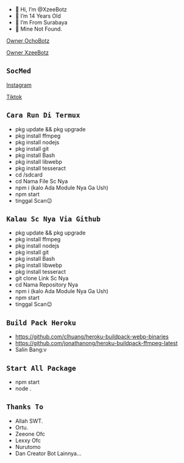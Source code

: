 - 👋 Hi, I’m @XzeeBotz
- 👀 I’m 14 Years Old
- 🌱 I’m From Surabaya
- 💞️ Mine Not Found.



[ Owner OchoBotz ](https://wa.me/+6282232806698)

[ Owner XzeeBotz ](https://wa.me/+6281381685954)

## `SocMed`

[ Instagram ](https://instagram.com/@achel.haid_)

[ Tiktok ](https://tiktok.com/@achel.haid)

## `Cara Run Di Termux`

- pkg update && pkg upgrade
- pkg install ffmpeg
- pkg install nodejs
- pkg install git
- pkg install Bash
- pkg install libwebp
- pkg install tesseract
- cd /sdcard
- cd Nama File Sc Nya
- npm i (kalo Ada Module Nya Ga Ush)
- npm start
- tinggal Scan😉

## `Kalau Sc Nya Via Github`

- pkg update && pkg upgrade
- pkg install ffmpeg
- pkg install nodejs
- pkg install git
- pkg install Bash
- pkg install libwebp
- pkg install tesseract
- git clone Link Sc Nya
- cd Nama Repository Nya
- npm i (kalo Ada Module Nya Ga Ush)
- npm start
- tinggal Scan😉

## `Build Pack Heroku`

- https://github.com/clhuang/heroku-buildpack-webp-binaries
- https://github.com/jonathanong/heroku-buildpack-ffmpeg-latest
- Salin Bang:v

## `Start All Package`

- npm start
- node .

## `Thanks To`

- Allah SWT.
- Ortu.
- Zeeone Ofc
- Lexxy Ofc
- Nurutomo
- Dan Creator Bot Lainnya...
